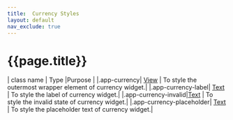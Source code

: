 ```yaml
---
title:  Currency Styles
layout: default
nav_exclude: true
---
```

# {{page.title}}

| class name  | Type |Purpose |
|.app-currency| [View](../view.style.html) | To style the outermost wrapper element of currency widget.|
|.app-currency-label| [Text](../text.style.html) | To style the label of currency widget.|
|.app-currency-invalid|[Text](../text.style.html) | To style the invalid state of currency widget.|
|.app-currency-placeholder| [Text](../text.style.html) | To style the placeholder text of currency widget.|
